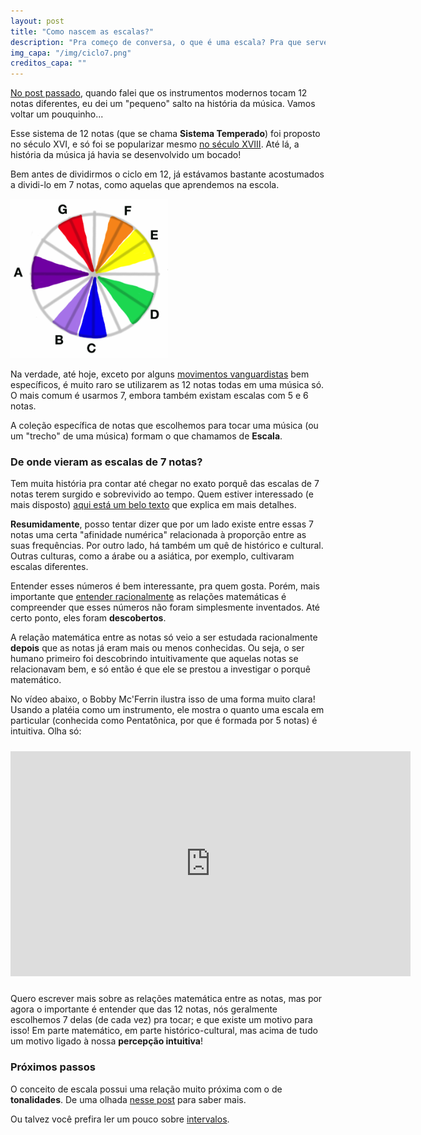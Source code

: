 ```yaml
---
layout: post
title: "Como nascem as escalas?"
description: "Pra começo de conversa, o que é uma escala? Pra que serve? Porque as escalas que a gente usa têm essa forma?"
img_capa: "/img/ciclo7.png"
creditos_capa: ""
---
```



[No post passado](/2013/02/26/cada-nota-uma-letra.html), quando falei que os instrumentos modernos tocam 12 notas diferentes, eu dei um  "pequeno" salto na história da música. Vamos voltar um pouquinho...

Esse sistema de 12 notas (que se chama **Sistema Temperado**) foi proposto no século XVI, e só foi se popularizar mesmo [no século XVIII](http://pt.wikipedia.org/wiki/O_Cravo_Bem_Temperado). Até lá, a história da música já havia se desenvolvido um bocado!

Bem antes de dividirmos o ciclo em 12, já estávamos bastante acostumados a dividi-lo em 7 notas, como aquelas que aprendemos na escola.

<img src="/img/ciclo7.png" style='width:50%' class="deslocado" />

Na verdade, até hoje, exceto por alguns [movimentos vanguardistas](http://pt.wikipedia.org/wiki/Dodecafonismo) bem específicos, é muito raro se utilizarem as 12 notas todas em uma música só. O mais comum é usarmos 7, embora também existam escalas com 5 e 6 notas.

A coleção específica de notas que escolhemos para tocar uma música (ou um "trecho" de uma música) formam o que chamamos de **Escala**.

### De onde vieram as escalas de 7 notas?

Tem muita história pra contar até chegar no exato porquê das escalas de 7 notas terem surgido e sobrevivido ao tempo. Quem estiver interessado (e mais disposto) [aqui está um belo texto](http://aboamusicacat.blogspot.com.br/2011/11/o-que-e-o-sistema-temperado.html) que explica em mais detalhes.

**Resumidamente**, posso tentar dizer que por um lado existe entre essas 7 notas uma certa "afinidade numérica" relacionada à proporção entre as suas frequências. Por outro lado, há também um quê de histórico e cultural. Outras culturas, como a árabe ou a asiática, por exemplo, cultivaram escalas diferentes.

Entender esses números é bem interessante, pra quem gosta. Porém, mais importante que [entender racionalmente](/2013/02/04/os-varios-saberes-musicais.html) as relações matemáticas é compreender que esses números não foram simplesmente inventados. Até certo ponto, eles foram **descobertos**. 

A relação matemática entre as notas só veio a ser estudada racionalmente **depois** que as notas já eram mais ou menos conhecidas. Ou seja, o ser humano primeiro foi descobrindo intuitivamente que aquelas notas se relacionavam bem, e só então é que ele se prestou a investigar o porquê matemático.

No vídeo abaixo, o Bobby Mc'Ferrin ilustra isso de uma forma muito clara! Usando a platéia como um instrumento, ele mostra o quanto uma escala em particular (conhecida como Pentatônica, por que é formada por 5 notas) é intuitiva. Olha só:

<iframe width="640" height="360" style="margin:10px 0" src="http://www.youtube.com/embed/ne6tB2KiZuk" frameborder="0" allowfullscreen="true">
</iframe>


Quero escrever mais sobre as relações matemática entre as notas, mas por agora o importante é entender que das 12 notas, nós geralmente escolhemos 7 delas (de cada vez) pra tocar; e que existe um motivo para isso! Em parte matemático, em parte histórico-cultural, mas acima de tudo um motivo ligado à nossa **percepção intuitiva**!

### Próximos passos

O conceito de escala possui uma relação muito próxima com o de **tonalidades**. De uma olhada [nesse post](/2013/03/17/qual-e-o-tom.html) para saber mais.

Ou talvez você prefira ler um pouco sobre [intervalos](/2013/05/16/Intervalos.html).



